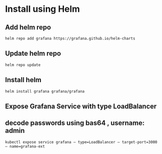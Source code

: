 # Install using Helm

## Add helm repo

`helm repo add grafana https://grafana.github.io/helm-charts`

## Update helm repo

`helm repo update`

## Install helm 

`helm install grafana grafana/grafana`

## Expose Grafana Service with type LoadBalancer
## decode passwords using bas64 , username: admin
`kubectl expose service grafana — type=LoadBalancer — target-port=3000 — name=grafana-ext`
